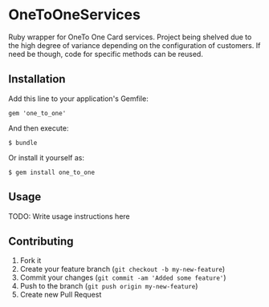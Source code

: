 # OneToOneServices

Ruby wrapper for OneTo One Card services. Project being shelved due to
the high degree of variance depending on the configuration of customers.
If need be though, code for specific methods can be reused.

## Installation

Add this line to your application's Gemfile:

    gem 'one_to_one'

And then execute:

    $ bundle

Or install it yourself as:

    $ gem install one_to_one

## Usage

TODO: Write usage instructions here

## Contributing

1. Fork it
2. Create your feature branch (`git checkout -b my-new-feature`)
3. Commit your changes (`git commit -am 'Added some feature'`)
4. Push to the branch (`git push origin my-new-feature`)
5. Create new Pull Request
